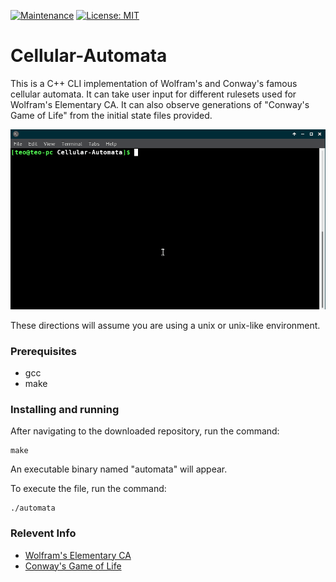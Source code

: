 [![Maintenance](https://img.shields.io/badge/Maintained%20%3F-Yes!-green.svg)](https://GitHub.com/Naereen/StrapDown.js/graphs/commit-activity)
[![License: MIT](https://img.shields.io/badge/License-MIT-yellow.svg)](https://opensource.org/licenses/MIT)

# Cellular-Automata
This is a C++ CLI implementation of Wolfram's and Conway's famous cellular automata. It can take user input for different rulesets used for Wolfram's Elementary CA. It can also observe generations of "Conway's Game of Life" from the initial state files provided.

![How to Use](/CA.gif)

These directions will assume you are using a unix or unix-like environment.
### Prerequisites
* gcc
* make

### Installing and running
After navigating to the downloaded repository, run the command:
```
make
```
An executable binary named "automata" will appear.

To execute the file, run the command:
```
./automata
```
### Relevent Info
*  [Wolfram's Elementary CA](http://mathworld.wolfram.com/ElementaryCellularAutomaton.html)
* [Conway's Game of Life](https://en.wikipedia.org/wiki/Conway%27s_Game_of_Life)
